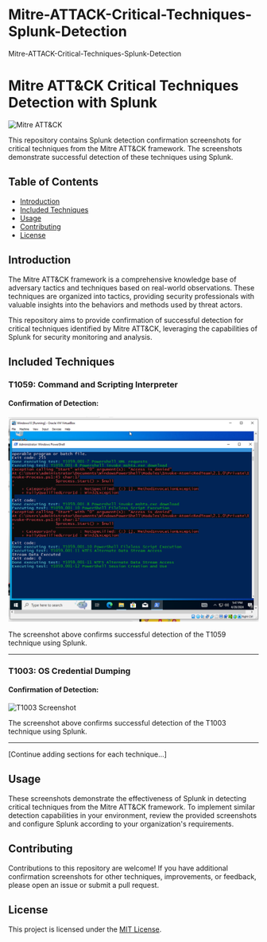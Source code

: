 # Mitre-ATTACK-Critical-Techniques-Splunk-Detection
Mitre-ATTACK-Critical-Techniques-Splunk-Detection
# Mitre ATT&CK Critical Techniques Detection with Splunk

![Mitre ATT&CK](https://raw.githubusercontent.com/mitre/attack-website/master/assets/images/logo.png)

This repository contains Splunk detection confirmation screenshots for critical techniques from the Mitre ATT&CK framework. The screenshots demonstrate successful detection of these techniques using Splunk.

## Table of Contents

- [Introduction](#introduction)
- [Included Techniques](#included-techniques)
- [Usage](#usage)
- [Contributing](#contributing)
- [License](#license)

## Introduction

The Mitre ATT&CK framework is a comprehensive knowledge base of adversary tactics and techniques based on real-world observations. These techniques are organized into tactics, providing security professionals with valuable insights into the behaviors and methods used by threat actors.

This repository aims to provide confirmation of successful detection for critical techniques identified by Mitre ATT&CK, leveraging the capabilities of Splunk for security monitoring and analysis.

## Included Techniques

### T1059: Command and Scripting Interpreter

#### Confirmation of Detection:

![T1059 Screenshot](AtomicRedTeam/WindowsT1059_001.png)

The screenshot above confirms successful detection of the T1059 technique using Splunk.

---

### T1003: OS Credential Dumping

#### Confirmation of Detection:

![T1003 Screenshot](AtomicRedTeam/T1003_001.png)

The screenshot above confirms successful detection of the T1003 technique using Splunk.

---

[Continue adding sections for each technique...]

## Usage

These screenshots demonstrate the effectiveness of Splunk in detecting critical techniques from the Mitre ATT&CK framework. To implement similar detection capabilities in your environment, review the provided screenshots and configure Splunk according to your organization's requirements.

## Contributing

Contributions to this repository are welcome! If you have additional confirmation screenshots for other techniques, improvements, or feedback, please open an issue or submit a pull request.

## License

This project is licensed under the [MIT License](LICENSE).
